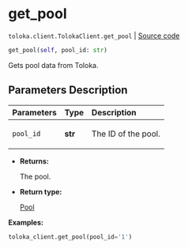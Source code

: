 # get_pool
`toloka.client.TolokaClient.get_pool` | [Source code](https://github.com/Toloka/toloka-kit/blob/v1.2.0.post1/src/client/__init__.py#L1654)

```python
get_pool(self, pool_id: str)
```

Gets pool data from Toloka.

## Parameters Description

| Parameters | Type | Description |
| :----------| :----| :-----------|
`pool_id`|**str**|<p>The ID of the pool.</p>

* **Returns:**

  The pool.

* **Return type:**

  [Pool](toloka.client.pool.Pool.md)

**Examples:**


```python
toloka_client.get_pool(pool_id='1')
```
